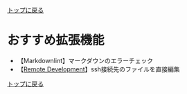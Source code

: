 [トップに戻る](../index.md)

# おすすめ拡張機能

- 【Markdownlint】マークダウンのエラーチェック
- 【[Remote Development](https://anteku.jp/blog/develop/ssh%E6%8E%A5%E7%B6%9A%E5%85%88%E3%81%AE%E3%83%95%E3%82%A1%E3%82%A4%E3%83%AB%E3%82%92%E6%8E%A5%E7%B6%9A%E5%85%83%E3%81%AEvisual-studio-code%E3%81%A7%E9%96%8B%E3%81%93%E3%81%86%EF%BC%81/)】ssh接続先のファイルを直接編集

[トップに戻る](../index.md)
